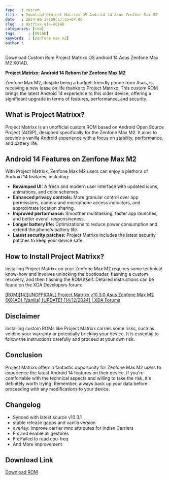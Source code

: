 ```yaml
---
type   : cusrom
title  : Download Project Matrixx OS Android 14 Asus Zenfone Max M2
date   : 2024-06-17T09:17:35+07:00
slug   : matrixx-a14-X01AD
categories: [rom]
tags      : [X01AD]
keywords  : [zenfone max m2]
author :
---
```


Download Custom Rom Project Matrixx OS android 14 Asus Zenfone Max M2 X01AD.

**Project Matrixx: Android 14 Reborn for Zenfone Max M2**

Zenfone Max M2, despite being a budget-friendly phone from Asus, is receiving a new lease on life thanks to Project Matrixx. This custom ROM brings the latest Android 14 experience to this older device, offering a significant upgrade in terms of features, performance, and security.

## **What is Project Matrixx?**

Project Matrixx is an unofficial custom ROM based on Android Open Source Project (AOSP), designed specifically for the Zenfone Max M2. It aims to provide a vanilla Android experience with a focus on stability, performance, and battery life.

## **Android 14 Features on Zenfone Max M2**

With Project Matrixx, Zenfone Max M2 users can enjoy a plethora of Android 14 features, including:

* **Revamped UI:** A fresh and modern user interface with updated icons, animations, and color schemes.
* **Enhanced privacy controls:**  More granular control over app permissions, camera and microphone access indicators, and approximate location sharing.
* **Improved performance:** Smoother multitasking, faster app launches, and better overall responsiveness.
* **Longer battery life:** Optimizations to reduce power consumption and extend the phone's battery life.
* **Latest security patches:** Project Matrixx includes the latest security patches to keep your device safe.

## **How to Install Project Matrixx?**

Installing Project Matrixx on your Zenfone Max M2 requires some technical know-how and involves unlocking the bootloader, flashing a custom recovery, and then flashing the ROM itself. Detailed instructions can be found on the XDA Developers forum:

[[ROM][14][UNOFFICIAL] Project Matrixx v10.3.0 Asus Zenfone Max M2 (X01AD) [Vanilla] [UPDATE] [14/12/2024] | XDA Forums]([https://xdaforums.com/t/rom-14-unofficial-project-matrixx-v10-3-0-asus-zenfone-max-m2-x01ad-vanilla-update-14-12-2024.4653530/](https://xdaforums.com/t/rom-14-unofficial-project-matrixx-v10-3-0-asus-zenfone-max-m2-x01ad-vanilla-update-14-12-2024.4653530/))

## **Disclaimer**

Installing custom ROMs like Project Matrixx carries some risks, such as voiding your warranty or potentially bricking your device. It is essential to follow the instructions carefully and proceed at your own risk.

## **Conclusion**

Project Matrixx offers a fantastic opportunity for Zenfone Max M2 users to experience the latest Android 14 features on their device. If you're comfortable with the technical aspects and willing to take the risk, it's definitely worth trying. Remember, always back up your data before proceeding with any modifications to your device.


## Changelog
- Synced with latest source v10.3.1
- stable release gapps and vanila version
- overlay: Improve carrier mnc attributes for Indian Carriers
- Fix and enable all gestures
- Fix Failed to read cpu-freq
- And More improvement

## Download Link
[Download ROM](https://sourceforge.net/projects/projectmatrixx/files/Android-14/X01AD/)
